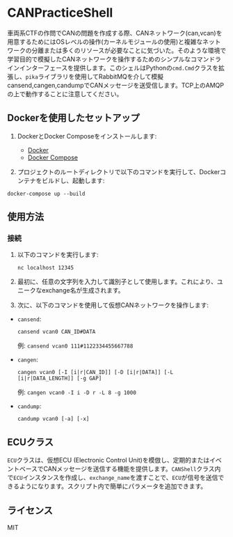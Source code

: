 # CANPracticeShell
車両系CTFの作問でCANの問題を作成する際、CANネットワーク(can,vcan)を用意するためにはOSレベルの操作(カーネルモジュールの使用)と複雑なネットワークの分離または多くのリソースが必要なことに気づいた。そのような環境で学習目的で模擬したCANネットワークを操作するためのシンプルなコマンドラインインターフェースを提供します。このシェルはPythonの`cmd.Cmd`クラスを拡張し、`pika`ライブラリを使用してRabbitMQを介して模擬cansend,cangen,candumpでCANメッセージを送受信します。TCP上のAMQPの上で動作することに注意してください。



## Dockerを使用したセットアップ

1. DockerとDocker Composeをインストールします:
   - [Docker](https://docs.docker.com/get-docker/)
   - [Docker Compose](https://docs.docker.com/compose/install/)


2. プロジェクトのルートディレクトリで以下のコマンドを実行して、Dockerコンテナをビルドし、起動します:

```
docker-compose up --build
```

## 使用方法

### 接続

1. 以下のコマンドを実行します:
    ```
    nc localhost 12345
    ```

2. 最初に、任意の文字列を入力して識別子として使用します。これにより、ユニークなexchange名が生成されます。
3. 次に、以下のコマンドを使用して仮想CANネットワークを操作します:


- `cansend`:
    ```plaintext
    cansend vcan0 CAN_ID#DATA
    ```
    例: `cansend vcan0 111#1122334455667788`

- `cangen`:
    ```plaintext
    cangen vcan0 [-I [i|r|CAN_ID]] [-D [i|r|DATA]] [-L [i|r|DATA_LENGTH]] [-g GAP]
    ```
    例: `cangen vcan0 -I i -D r -L 8 -g 1000`

- `candump`:
    ```plaintext
    candump vcan0 [-a] [-x]
    ```

## ECUクラス

`ECU`クラスは、仮想ECU (Electronic Control Unit)を模倣し、定期的またはイベントベースでCANメッセージを送信する機能を提供します。`CANShell`クラス内で`ECU`インスタンスを作成し、`exchange_name`を渡すことで、`ECU`が信号を送信できるようになります。スクリプト内で簡単にパラメータを追加できます。

## ライセンス

MIT